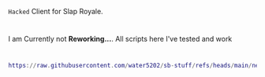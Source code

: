 ```Hacked``` Client for Slap Royale.
#
I am Currently not **Reworking...**. All scripts here I've tested and work
#
```lua
https://raw.githubusercontent.com/water5202/sb-stuff/refs/heads/main/new.lua
```

